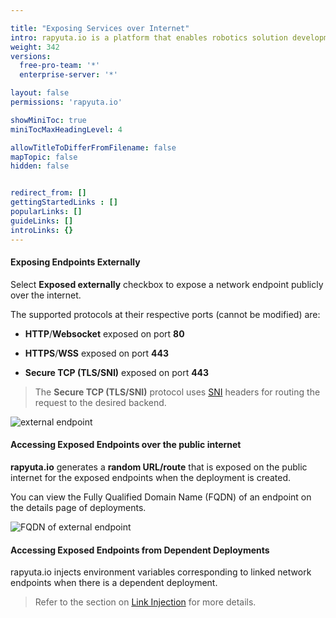 ```yaml
---

title: "Exposing Services over Internet"
intro: rapyuta.io is a platform that enables robotics solution development by providing the necessary software infrastructure and facilitating the interaction between multiple stakeholders who contribute to the solution development.
weight: 342
versions:
  free-pro-team: '*'
  enterprise-server: '*'

layout: false
permissions: 'rapyuta.io'

showMiniToc: true
miniTocMaxHeadingLevel: 4

allowTitleToDifferFromFilename: false
mapTopic: false
hidden: false


redirect_from: []
gettingStartedLinks : []
popularLinks: []
guideLinks: []
introLinks: {}
---
```

#### Exposing Endpoints Externally

Select **Exposed externally** checkbox to expose a network endpoint publicly over the internet.



The supported protocols at their respective ports (cannot be modified) are:

* **HTTP**/**Websocket** exposed on port **80**

* **HTTPS**/**WSS** exposed on port **443**

* **Secure TCP (TLS/SNI)** exposed on port **443**

> The **Secure TCP (TLS/SNI)** protocol uses [SNI](https://en.wikipedia.org/wiki/Server_Name_Indication) headers for routing the request to the desired backend.

![external endpoint](/images/core-concepts/network-endpoints/external-endpoint.png?classes=border,shadow&width=40pc)



#### Accessing Exposed Endpoints over the public internet

**rapyuta.io** generates a **random URL/route** that is exposed on the public internet for the exposed endpoints when the deployment is created. 

You can view the Fully Qualified Domain Name (FQDN) of an endpoint on the details page of deployments.



![FQDN of external endpoint](/images/tutorials/hello-world/network-endpoint.png?classes=border,shadow&width=50pc)



#### Accessing Exposed Endpoints from Dependent Deployments

rapyuta.io injects environment variables corresponding to linked network endpoints when there is a dependent deployment.

> Refer to the section on [Link Injection](/developer-guide/manage-software-cycle/communication-topologies/std-comms/) for more details.

